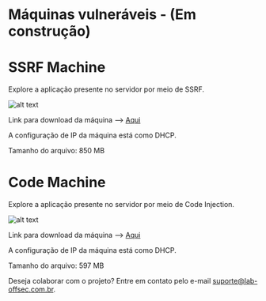 # Máquinas vulneráveis - (Em construção) 

# SSRF Machine
Explore a aplicação presente no servidor por meio de SSRF.

![alt text](https://github.com/blu3keep/Images/blob/main/SSRF.png)

Link para download da máquina --> [Aqui](https://mega.nz/file/2xVmQJRY#XS5A5K_0DhEG636xnGwWr7ybuHL-qiF4pfms4zPHkLI)

A configuração de IP da máquina está como DHCP.

Tamanho do arquivo: 850 MB

# Code Machine
Explore a aplicação presente no servidor por meio de Code Injection.

![alt text](https://github.com/blu3keep/Images/blob/main/Command-machine.png)

Link para download da máquina --> [Aqui](https://mega.nz/file/G49HhA5D#bfoaTtP9Behptlj00gQU3TyH9M4Y-K1IerM_S5MoZa8)

A configuração de IP da máquina está como DHCP.

Tamanho do arquivo: 597 MB


Deseja colaborar com o projeto? Entre em contato pelo e-mail suporte@lab-offsec.com.br.
